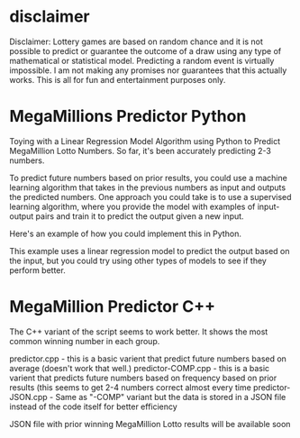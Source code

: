# disclaimer
Disclaimer: Lottery games are based on random chance and it is not possible to predict or guarantee the outcome of a draw using any type of mathematical or statistical model. Predicting a random event is virtually impossible. I am not making any promises nor guarantees that this actually works. This is all for fun and entertainment purposes only. 

# MegaMillions Predictor Python
Toying with a Linear Regression Model Algorithm using Python to Predict MegaMillion Lotto Numbers. So far, it's been accurately predicting 2-3 numbers.

To predict future numbers based on prior results, you could use a machine learning algorithm that takes in the previous numbers as input and outputs the predicted numbers. One approach you could take is to use a supervised learning algorithm, where you provide the model with examples of input-output pairs and train it to predict the output given a new input.

Here's an example of how you could implement this in Python.

This example uses a linear regression model to predict the output based on the input, but you could try using other types of models to see if they perform better.

# MegaMillion Predictor C++

The C++ variant of the script seems to work better. It shows the most common winning number in each group. 

predictor.cpp - this is a basic varient that predict future numbers based on average (doesn't work that well.)
predictor-COMP.cpp - this is a basic varient that predicts future numbers based on frequency based on prior results (this seems to get 2-4 numbers correct almost every time
predictor-JSON.cpp - Same as "-COMP" variant but the data is stored in a JSON file instead of the code itself for better efficiency

JSON file with prior winning MegaMillion Lotto results will be available soon
